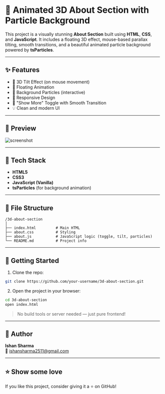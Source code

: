 # 🚀 Animated 3D About Section with Particle Background

This project is a visually stunning **About Section** built using **HTML**, **CSS**, and **JavaScript**. It includes a floating 3D effect, mouse-based parallax tilting, smooth transitions, and a beautiful animated particle background powered by **tsParticles**.

---

## ✨ Features

- 🎯 3D Tilt Effect (on mouse movement)
- 💫 Floating Animation
- 🌌 Background Particles (interactive)
- 📱 Responsive Design
- 🧠 "Show More" Toggle with Smooth Transition
- 💡 Clean and modern UI

---

## 📸 Preview

![screenshot](./screenshot.png) <!-- Add a screenshot image if you have one -->

---

## 🔧 Tech Stack

- **HTML5**
- **CSS3**
- **JavaScript (Vanilla)**
- **tsParticles** (for background animation)

---

## 📂 File Structure

```
/3d-about-section
│
├── index.html         # Main HTML
├── about.css          # Styling
├── about.js           # JavaScript logic (toggle, tilt, particles)
└── README.md          # Project info
```

---

## 🚀 Getting Started

1. Clone the repo:
```bash
git clone https://github.com/your-username/3d-about-section.git
```

2. Open the project in your browser:
```bash
cd 3d-about-section
open index.html
```

> No build tools or server needed — just pure frontend!

---

## 🧠 Author

**Ishan Sharma**  
📧 [ishansharma2511@gmail.com](mailto:ishansharma2511@gmail.com)

---

## ⭐️ Show some love

If you like this project, consider giving it a ⭐ on GitHub!
